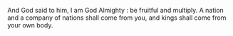 And God said to him, I am God Almighty : be fruitful and multiply. A nation and a company of nations shall come from you, and kings shall come from your own body.
